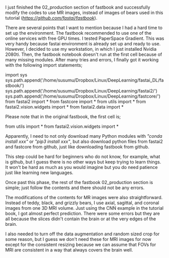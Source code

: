 I just finished the 02_production section of fastbook and successfully modify the codes to use MR images, instead of images of bears used in this tutorial (*https://github.com/fastai/fastbook*).

There are several points that I want to mention because I had a hard time to set up the environment. The fastbook recommended to use one of the online services with free GPU times. I tested PaperSpace Gradient. This was very handy because fastai environment is already set up and ready to use. However, I decided to use my workstation, in which I just installed Nvidia 2080ti. Then, the fastbook notebook doesn't run at the first cell because of many missing modules. After many tries and errors, I finally got it working with the following import statements;

import sys
sys.path.append('/home/susumu/Dropbox/Linux/DeepLearning/fastai_DL/fastbook/')
sys.path.append('/home/susumu/Dropbox/Linux/DeepLearning/fastai2/')
sys.path.append('/home/susumu/Dropbox/Linux/DeepLearning/fastcore/')
from fastai2 import *
from fastcore import *
from utils import *
from fastai2.vision.widgets import *
from fastai2.data import *

Please note that in the original fastbook, the first cell is;

from utils import *
from fastai2.vision.widgets import *

Apparently, I need to not only download many Python modules with *"conda install xxx"* or *"pip3 install xxx"*, but also download python files from fastai2 and fastcore from github, just like downloading fastbook from github.

This step could be hard for beginners who do not know, for example, what is github, but I guess there is no other ways but keep trying to learn things. It won't be hard as much as you would imagine but you do need patience just like learning new languages.

Once past this phase, the rest of the fastbook 02_production section is simple; just follow the contents and there should not be any errors.

The modifications of the contents for MR images were also straightforward. Instead of teddy, black, and grizzly bears, I use axial, sagittal, and coronal images from one 3D MRI volume. Just using the CNN example in the tutorial book, I got almost perfect prediction. There were some errors but they are all because the slices didn't contain the brain or at the very edges of the brain.

I also needed to turn off the data augmentation and random sized crop for some reason, but I guess we don't need these for MRI images for now except for the consistent resizing because we can assume that FOVs for MRI are consistent in a way that always covers the brain well.

